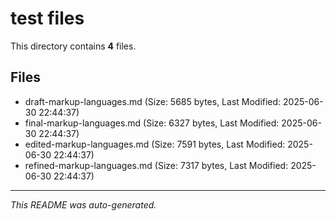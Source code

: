 # test files

This directory contains **4** files.

## Files

- draft-markup-languages.md (Size: 5685 bytes, Last Modified: 2025-06-30 22:44:37)
- final-markup-languages.md (Size: 6327 bytes, Last Modified: 2025-06-30 22:44:37)
- edited-markup-languages.md (Size: 7591 bytes, Last Modified: 2025-06-30 22:44:37)
- refined-markup-languages.md (Size: 7317 bytes, Last Modified: 2025-06-30 22:44:37)

---
*This README was auto-generated.*
